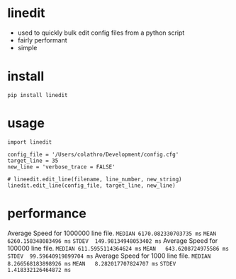 # linedit

- used to quickly bulk edit config files from a python script
- fairly performant
- simple

# install
```
pip install linedit
```

# usage

```
import linedit

config_file = '/Users/colathro/Development/config.cfg'
target_line = 35
new_line = 'verbose_trace = FALSE'

# lineedit.edit_line(filename, line_number, new_string)
linedit.edit_line(config_file, target_line, new_line)
```

# performance

Average Speed for 1000000 line file.
`MEDIAN 6170.082330703735 ms`
`MEAN   6260.158348083496 ms`
`STDEV  149.98134948053402 ms`
Average Speed for 100000 line file.
`MEDIAN 611.5955114364624 ms`
`MEAN   643.6208724975586 ms`
`STDEV  99.59640919899704 ms`
Average Speed for 1000 line file.
`MEDIAN 8.266568183898926 ms`
`MEAN   8.282017707824707 ms`
`STDEV  1.418332126464872 ms`
